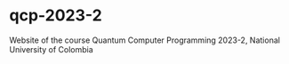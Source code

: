 # qcp-2023-2
Website of the course Quantum Computer Programming 2023-2, National University of Colombia
